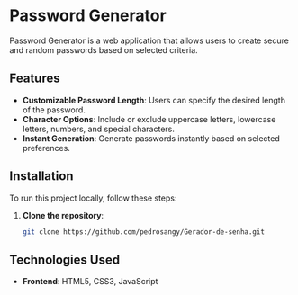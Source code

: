 # Password Generator

Password Generator is a web application that allows users to create secure and random passwords based on selected criteria.

## Features

- **Customizable Password Length**: Users can specify the desired length of the password.
- **Character Options**: Include or exclude uppercase letters, lowercase letters, numbers, and special characters.
- **Instant Generation**: Generate passwords instantly based on selected preferences.

## Installation

To run this project locally, follow these steps:

1. **Clone the repository**:

   ```bash
   git clone https://github.com/pedrosangy/Gerador-de-senha.git

## Technologies Used

- **Frontend**: HTML5, CSS3, JavaScript
